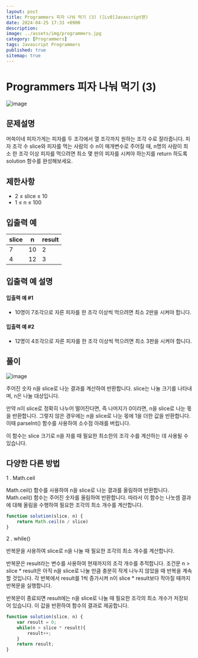 ```yaml
---
layout: post
title: Programmers 피자 나눠 먹기 (3) ([Lv0]Javascript편)
date: 2024-04-25 17:33 +0900
description: 
image: ../assets/img/programmers.jpg
category: [Programmers]
tags: Javascript Programmers
published: true
sitemap: true
---
```


# Programmers 피자 나눠 먹기 (3)

![image](https://github.com/gnlgk/class2024/assets/161431748/423a480c-015d-4a83-87b7-7661e4e60a71)

## 문제설명

머쓱이네 피자가게는 피자를 두 조각에서 열 조각까지 원하는 조각 수로 잘라줍니다. 피자 조각 수 slice와 피자를 먹는 사람의 수 n이 매개변수로 주어질 때, n명의 사람이 최소 한 조각 이상 피자를 먹으려면 최소 몇 판의 피자를 시켜야 하는지를 return 하도록 solution 함수를 완성해보세요.

## 제한사항

* 2 ≤ slice ≤ 10
* 1 ≤ n ≤ 100

## 입출력 예

|slice|n|result|
|---|---|---|
|7|10|2|
|4|12|3|

## 입출력 예 설명

#### 입출력 예 #1

* 10명이 7조각으로 자른 피자를 한 조각 이상씩 먹으려면 최소 2판을 시켜야 합니다.

####  입출력 예 #2

* 12명이 4조각으로 자른 피자를 한 조각 이상씩 먹으려면 최소 3판을 시켜야 합니다.

## 풀이

![image](https://github.com/gnlgk/class2024/assets/161431748/6787b23f-7a92-49ff-b16d-429fe28dbc1d)

주어진 숫자 n을 slice로 나눈 결과를 계산하여 반환합니다. slice는 나눌 크기를 나타내며, n은 나눌 대상입니다.

만약 n이 slice로 정확히 나누어 떨어진다면, 즉 나머지가 0이라면, n을 slice로 나눈 몫을 반환합니다. 그렇지 않은 경우에는 n을 slice로 나눈 몫에 1을 더한 값을 반환합니다. 이때 parseInt() 함수를 사용하여 소수점 아래를 버립니다.

이 함수는 slice 크기로 n을 자를 때 필요한 최소한의 조각 수를 계산하는 데 사용될 수 있습니다.

## 다양한 다른 방법

1 . Math.ceil

Math.ceil() 함수를 사용하여 n을 slice로 나눈 결과를 올림하여 반환합니다. Math.ceil() 함수는 주어진 숫자를 올림하여 반환합니다. 따라서 이 함수는 나눗셈 결과에 대해 올림을 수행하여 필요한 조각의 최소 개수를 계산합니다.

````javascript
function solution(slice, n) {
    return Math.ceil(n / slice)
}
````

2 . while()

반복문을 사용하여 slice로 n을 나눌 때 필요한 조각의 최소 개수를 계산합니다.

반복문은 result라는 변수를 사용하여 현재까지의 조각 개수를 추적합니다. 조건문 n > slice * result은 아직 n을 slice로 나눌 만큼 충분히 작게 나누지 않았을 때 반복을 계속할 것입니다. 각 반복에서 result를 1씩 증가시켜 n이 slice * result보다 작아질 때까지 반복문을 실행합니다.

반복문이 종료되면 result에는 n을 slice로 나눌 때 필요한 조각의 최소 개수가 저장되어 있습니다. 이 값을 반환하여 함수의 결과로 제공합니다.

````javascript
function solution(slice, n) {
    var result = 0;
    while(n > slice * result){
        result++;
    }
    return result;
}
````

